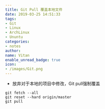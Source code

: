 ```yaml
---
title: Git Pull 覆盖本地文件
date: 2019-03-25 14:51:33
tags:
- Git
- Linux
- ArchLinux
- Ununtu
categories:
- notes
author:
name: Vitan
enable_unread_badge: true
icon:
- /images/Git.png
---
```

- 放弃对于本地的项目中修改，Git pull强制覆盖
```git
git fetch --all
git reset --hard origin/master
git pull
```
